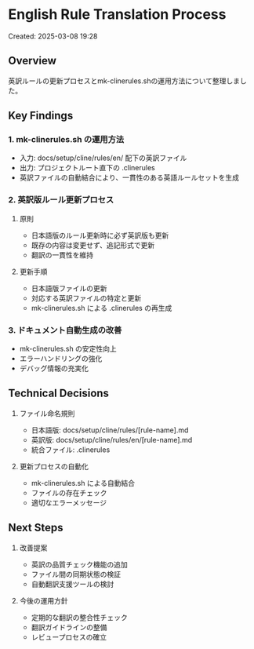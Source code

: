 # English Rule Translation Process

Created: 2025-03-08 19:28

## Overview

英訳ルールの更新プロセスとmk-clinerules.shの運用方法について整理しました。

## Key Findings

### 1. mk-clinerules.sh の運用方法

- 入力: docs/setup/cline/rules/en/ 配下の英訳ファイル
- 出力: プロジェクトルート直下の .clinerules
- 英訳ファイルの自動結合により、一貫性のある英語ルールセットを生成

### 2. 英訳版ルール更新プロセス

1. 原則
   - 日本語版のルール更新時に必ず英訳版も更新
   - 既存の内容は変更せず、追記形式で更新
   - 翻訳の一貫性を維持

2. 更新手順
   - 日本語版ファイルの更新
   - 対応する英訳ファイルの特定と更新
   - mk-clinerules.sh による .clinerules の再生成

### 3. ドキュメント自動生成の改善

- mk-clinerules.sh の安定性向上
- エラーハンドリングの強化
- デバッグ情報の充実化

## Technical Decisions

1. ファイル命名規則
   - 日本語版: docs/setup/cline/rules/[rule-name].md
   - 英訳版: docs/setup/cline/rules/en/[rule-name].md
   - 統合ファイル: .clinerules

2. 更新プロセスの自動化
   - mk-clinerules.sh による自動結合
   - ファイルの存在チェック
   - 適切なエラーメッセージ

## Next Steps

1. 改善提案
   - 英訳の品質チェック機能の追加
   - ファイル間の同期状態の検証
   - 自動翻訳支援ツールの検討

2. 今後の運用方針
   - 定期的な翻訳の整合性チェック
   - 翻訳ガイドラインの整備
   - レビュープロセスの確立